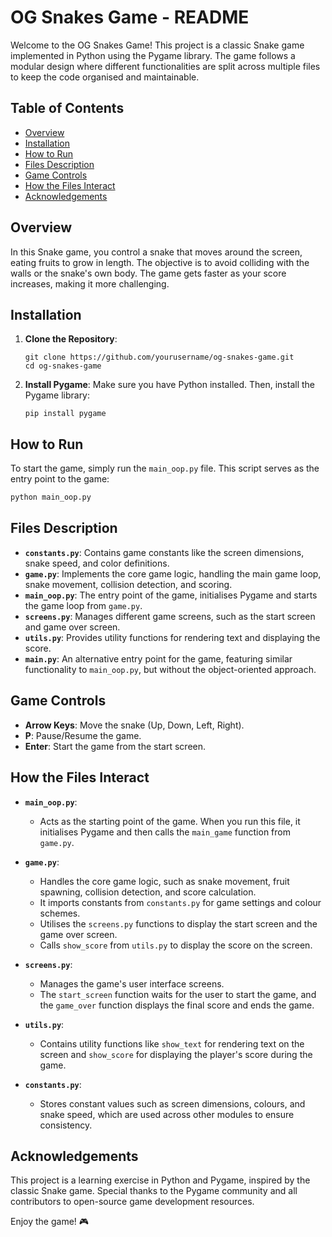 # OG Snakes Game - README

Welcome to the OG Snakes Game! This project is a classic Snake game implemented in Python using the Pygame library. The game follows a modular design where different functionalities are split across multiple files to keep the code organised and maintainable.

## Table of Contents
- [Overview](#overview)
- [Installation](#installation)
- [How to Run](#how-to-run)
- [Files Description](#files-description)
- [Game Controls](#game-controls)
- [How the Files Interact](#how-the-files-interact)
- [Acknowledgements](#acknowledgements)

## Overview

In this Snake game, you control a snake that moves around the screen, eating fruits to grow in length. The objective is to avoid colliding with the walls or the snake's own body. The game gets faster as your score increases, making it more challenging.

## Installation

1. **Clone the Repository**:
   ```
   git clone https://github.com/yourusername/og-snakes-game.git
   cd og-snakes-game
   ```

2. **Install Pygame**:
   Make sure you have Python installed. Then, install the Pygame library:
   ```
   pip install pygame
   ```

## How to Run

To start the game, simply run the `main_oop.py` file. This script serves as the entry point to the game:

```bash
python main_oop.py
```

## Files Description

- **`constants.py`**: Contains game constants like the screen dimensions, snake speed, and color definitions.
- **`game.py`**: Implements the core game logic, handling the main game loop, snake movement, collision detection, and scoring.
- **`main_oop.py`**: The entry point of the game, initialises Pygame and starts the game loop from `game.py`.
- **`screens.py`**: Manages different game screens, such as the start screen and game over screen.
- **`utils.py`**: Provides utility functions for rendering text and displaying the score.
- **`main.py`**: An alternative entry point for the game, featuring similar functionality to `main_oop.py`, but without the object-oriented approach.

## Game Controls

- **Arrow Keys**: Move the snake (Up, Down, Left, Right).
- **P**: Pause/Resume the game.
- **Enter**: Start the game from the start screen.

## How the Files Interact

- **`main_oop.py`**:
  - Acts as the starting point of the game. When you run this file, it initialises Pygame and then calls the `main_game` function from `game.py`.

- **`game.py`**:
  - Handles the core game logic, such as snake movement, fruit spawning, collision detection, and score calculation.
  - It imports constants from `constants.py` for game settings and colour schemes.
  - Utilises the `screens.py` functions to display the start screen and the game over screen.
  - Calls `show_score` from `utils.py` to display the score on the screen.

- **`screens.py`**:
  - Manages the game's user interface screens.
  - The `start_screen` function waits for the user to start the game, and the `game_over` function displays the final score and ends the game.

- **`utils.py`**:
  - Contains utility functions like `show_text` for rendering text on the screen and `show_score` for displaying the player's score during the game.

- **`constants.py`**:
  - Stores constant values such as screen dimensions, colours, and snake speed, which are used across other modules to ensure consistency.

## Acknowledgements

This project is a learning exercise in Python and Pygame, inspired by the classic Snake game. Special thanks to the Pygame community and all contributors to open-source game development resources.

Enjoy the game! 🎮
